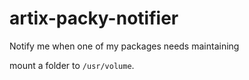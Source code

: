# artix-packy-notifier

Notify me when one of my packages needs maintaining

mount a folder to `/usr/volume`.